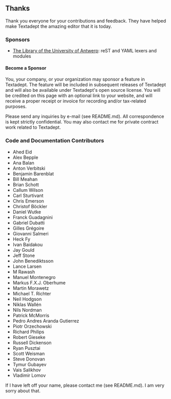 ## Thanks

Thank you everyone for your contributions and feedback. They have helped make Textadept the
amazing editor that it is today.

### Sponsors

- [The Library of the University of Antwerp][]: reST and YAML lexers and modules

[The Library of the University of Antwerp]: http://www.uantwerpen.be

#### Become a Sponsor

You, your company, or your organization may sponsor a feature in Textadept. The feature will
be included in subsequent releases of Textadept and will also be available under Textadept's
open source license. You will be credited on this page with an optional link to your website,
and will receive a proper receipt or invoice for recording and/or tax-related purposes.

Please send any inquiries by e-mail (see README.md). All correspondence is kept strictly
confidential. You may also contact me for private contract work related to Textadept.

### Code and Documentation Contributors

- Ahed Eid
- Alex Bepple
- Ana Balan
- Anton Verbitski
- Benjamin Barenblat
- Bill Meahan
- Brian Schott
- Callum Wilson
- Carl Sturtivant
- Chris Emerson
- Christof Böckler
- Daniel Wutke
- Franck Guadagnini
- Gabriel Dubatti
- Gilles Grégoire
- Giovanni Salmeri
- Heck Fy
- Ivan Baidakou
- Jay Gould
- Jeff Stone
- John Benediktsson
- Lance Larsen
- M Rawash
- Manuel Montenegro
- Markus F.X.J. Oberhume
- Martin Morawetz
- Michael T. Richter
- Neil Hodgson
- Niklas Wallén
- Nils Nordman
- Patrick McMorris
- Pedro Andres Aranda Gutierrez
- Piotr Orzechowski
- Richard Philips
- Robert Gieseke
- Russell Dickenson
- Ryan Pusztai
- Scott Weisman
- Steve Donovan
- Tymur Gubayev
- Vais Salikhov
- Vladimir Lomov

If I have left off your name, please contact me (see README.md). I am very sorry about that.
